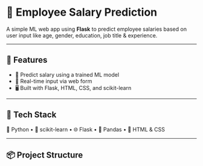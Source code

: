 # 🧠 Employee Salary Prediction

A simple ML web app using **Flask** to predict employee salaries based on user input like age, gender, education, job title & experience.

---

## 🚀 Features

- 🧮 Predict salary using a trained ML model
- 🎯 Real-time input via web form
- 🖥️ Built with Flask, HTML, CSS, and scikit-learn

---

## 🧰 Tech Stack

🐍 Python • 🧪 scikit-learn • 🌐 Flask • 🧾 Pandas • 🎨 HTML & CSS

---

## 📦 Project Structure

